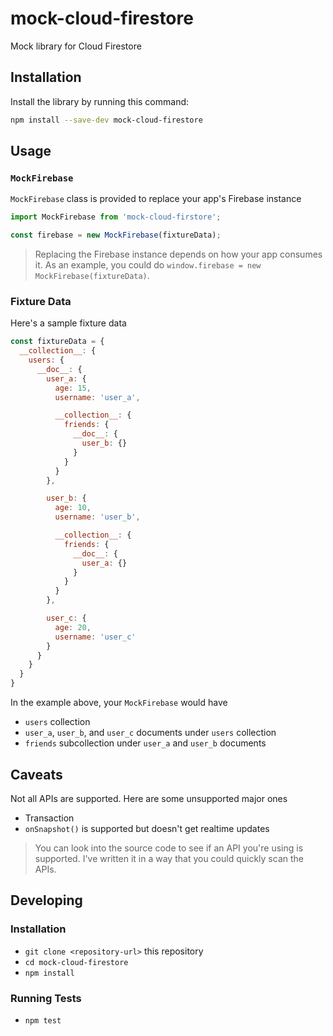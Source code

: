 # mock-cloud-firestore

Mock library for Cloud Firestore

## Installation

Install the library by running this command:

```bash
npm install --save-dev mock-cloud-firestore
```

## Usage

### `MockFirebase`

`MockFirebase` class is provided to replace your app's Firebase instance

```javascript
import MockFirebase from 'mock-cloud-firstore';

const firebase = new MockFirebase(fixtureData);
```

> Replacing the Firebase instance depends on how your app consumes it. As an example, you could do `window.firebase = new MockFirebase(fixtureData)`.

### Fixture Data

Here's a sample fixture data

```javascript
const fixtureData = {
  __collection__: {
    users: {
      __doc__: {
        user_a: {
          age: 15,
          username: 'user_a',

          __collection__: {
            friends: {
              __doc__: {
                user_b: {}
              }
            }
          }
        },

        user_b: {
          age: 10,
          username: 'user_b',

          __collection__: {
            friends: {
              __doc__: {
                user_a: {}
              }
            }
          }
        },

        user_c: {
          age: 20,
          username: 'user_c'
        }
      }
    }
  }
}
```

In the example above, your `MockFirebase` would have

- `users` collection
- `user_a`, `user_b`, and `user_c` documents under `users` collection
- `friends` subcollection under `user_a` and `user_b` documents

## Caveats

Not all APIs are supported. Here are some unsupported major ones

- Transaction
- `onSnapshot()` is supported but doesn't get realtime updates

> You can look into the source code to see if an API you're using is supported. I've written it in a way that you could quickly scan the APIs.

## Developing

### Installation

* `git clone <repository-url>` this repository
* `cd mock-cloud-firestore`
* `npm install`

### Running Tests

* `npm test`
